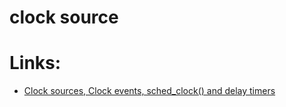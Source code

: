 # clock source

# Links:

* [Clock sources, Clock events, sched\_clock\(\) and delay timers](https://www.kernel.org/doc/Documentation/timers/timekeeping.txt)






